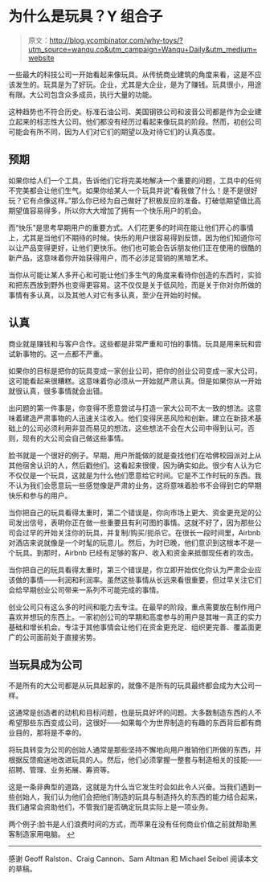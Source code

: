 # 为什么是玩具？Y 组合子

> 原文：<http://blog.ycombinator.com/why-toys/?utm_source=wanqu.co&utm_campaign=Wanqu+Daily&utm_medium=website>

一些最大的科技公司一开始看起来像玩具。从传统商业建筑的角度来看，这是不应该发生的。玩具是为了好玩。企业，尤其是大企业，是为了赚钱。玩具很小，用途有限。大公司包含众多成员，执行大量的功能。

这种趋势也不符合历史。标准石油公司、美国钢铁公司和波音公司都是作为企业建立起来的标志性大公司。他们都没有经历过看起来像玩具的阶段。然而，初创公司可能会有所不同，因为人们对它们的期望以及对待它们的认真态度。

## 预期

如果你给人们一个工具，告诉他们它将完美地解决一个重要的问题，工具中的任何不完美都会让他们生气。如果你给某人一个玩具并说“看我做了什么！是不是很好玩？它有点像这样。”那么你已经为自己做好了积极反应的准备。打破低期望值比高期望值容易得多，所以你大大增加了拥有一个快乐用户的机会。

而“快乐”是思考早期用户的重要方式。人们花更多的时间在能让他们开心的事情上，尤其是当他们不期待的时候。快乐的用户很容易得到反馈，因为他们知道你可以让产品变得更好，让他们更快乐。他们也可能会告诉朋友他们正在使用的很酷的新产品，这意味着你开始获得用户，而不必涉足营销的黑暗艺术。

当你从可能让某人多开心和可能让他们多生气的角度来看待你创造的东西时，实验和把东西放到野外也变得更容易。这不仅仅是关于低风险，而是关于你对你所做的事情有多认真，以及其他人对它有多认真，至少在开始的时候。

## 认真

商业就是赚钱和与客户合作。这些都是非常严重和可怕的事情。玩具是用来玩和尝试新事物的。这一点都不严重。

如果你的目标是把你的玩具变成一家创业公司，把你的创业公司变成一家大公司，这可能看起来很糟糕。这意味着你必须从一开始就严肃认真。但是如果你从一开始就很认真，很多事情就会出错。

出问题的第一件事是，你变得不愿意尝试与打造一家大公司不太一致的想法。这意味着建造严肃事物的人迅速关注收入。他们变得厌恶风险和创新。建立在新技术基础上的公司必须利用非显而易见的想法，这些想法不会在大公司中得到认可。否则，现有的大公司会自己做这些事情。

脸书就是一个很好的例子。早期，用户所能做的就是查找他们在哈佛校园派对上从其他宿舍认识的人，然后戳他们。这看起来很傻，因为确实如此。很少有人认为它不仅仅是一个玩具，这就是为什么他们愿意给它时间。它是不工作时玩的东西。我不认为我们会愿意玩一些感觉像是严肃的业务，这将意味着脸书不会得到它的早期快乐和参与的用户。

当你把自己的玩具看得太重时，第二个错误是，你向市场上更大、资金更充足的公司发出信号，表明你正在做一些重要且有利可图的事情。这就不好了，因为那些公司会过早的开始关注你的玩具，并复制/购买/扼杀它。在很长一段时间里，Airbnb 对酒店来说就像是一个时髦的玩意儿。然后，为时已晚，他们意识到这根本不是一个玩具。到那时，Airbnb 已经有足够的客户、收入和资金来抵御现任者的攻击。

当你把自己的玩具看得太重时，第三个错误是，你立即开始优化你认为严肃企业应该做的事情——利润和利润率。虽然这些事情从长远来看很重要，但过早关注它们会给早期创业公司带来一系列不可能完成的事情。

创业公司只有这么多的时间和能力去专注。在最早的阶段，重点需要放在制作用户喜欢并想玩的东西上。一家初创公司的早期和高度参与的用户是其唯一真正的实力基础和增长机会。专注于其他事情会让他们在资金更充足、组织更完善、覆盖面更广的公司面前处于直接劣势。

## 当玩具成为公司

不是所有的大公司都是从玩具起家的，就像不是所有的玩具最终都会成为大公司一样。

这通常是创造者的动机和目标问题，也是玩具好坏的问题。大多数制造东西的人不希望那些东西变成公司，这很好——如果每个为世界制造的有趣的东西背后都有商业目的，那将是不幸的。

将玩具转变为公司的创始人通常是那些坚持不懈地向用户推销他们所做的东西，并根据反馈痴迷地改进玩具的人。然后，他们必须掌握一整套与制造相关的技能——招聘、管理、业务拓展、筹资等。

这是一条非典型的道路，这就是为什么当它发生时会如此令人兴奋。当我们遇到一些创始人，我们认为他们会把他们制造的玩具与制造持久的东西的能力结合起来，我们通常会资助他们，不管我们是否确定玩具实际上是一项业务。

两个例子:脸书是人们浪费时间的方式，而苹果在没有任何商业价值之前就帮助黑客制造家用电脑。 [↩](#footnoteid1)

* * *

感谢 Geoff Ralston、Craig Cannon、Sam Altman 和 Michael Seibel 阅读本文的草稿。